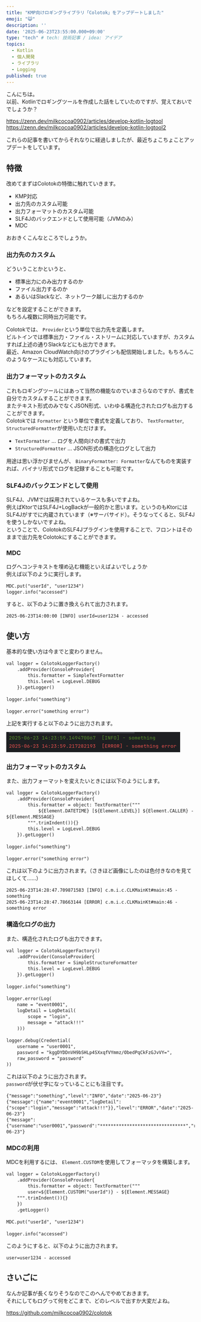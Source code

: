 ```yaml
---
title: "KMP向けロギングライブラリ「Colotok」をアップデートしました"
emoji: "😺"
description: ''
date: '2025-06-23T23:55:00.000+09:00'
type: "tech" # tech: 技術記事 / idea: アイデア
topics:
  - Kotlin
  - 個人開発
  - ライブラリ
  - Logging
published: true
---
```


こんにちは。  
以前、Kotlinでロギングツールを作成した話をしていたのですが、覚えておいででしょうか？

https://zenn.dev/milkcocoa0902/articles/develop-kotlin-logtool
https://zenn.dev/milkcocoa0902/articles/develop-kotlin-logtool2

これらの記事を書いてからそれなりに経過しましたが、最近ちょこちょことアップデートをしています。  


## 特徴
改めてまずはColotokの特徴に触れていきます。  

- KMP対応
- 出力先のカスタム可能
- 出力フォーマットのカスタム可能
- SLF4Jのバックエンドとして使用可能（JVMのみ）
- MDC


おおきくこんなところでしょうか。  

### 出力先のカスタム
どういうことかというと、

- 標準出力にのみ出力するのか
- ファイル出力するのか
- あるいはSlackなど、ネットワーク越しに出力するのか

などを設定することができます。  
もちろん複数に同時出力可能です。  

Colotokでは、 `Provider`という単位で出力先を定義します。  
ビルトインでは標準出力・ファイル・ストリームに対応していますが、カスタムすれば上述の通りSlackなどにも出力できます。  
最近、Amazon CloudWatch向けのプラグインも配信開始しました。もちろんこのようなケースにも対応しています。  

### 出力フォーマットのカスタム
これもロギングツールにはあって当然の機能なのでいまさらなのですが、書式を自分でカスタムすることができます。  
またテキスト形式のみでなくJSON形式、いわゆる構造化されたログも出力することができます。  
Colotokでは `Formatter` という単位で書式を定義しており、 `TextFormatter`, `StructuredFormatter`が使用いただけます。　　

- `TextFormatter` … ログを人間向けの書式で出力
- `StructuredFormatter` … JSON形式の構造化ログとして出力

用途は思い浮かびませんが、 `BinaryFormatter: Formatter`なんてものを実装すれば、バイナリ形式でログを記録することも可能です。  

### SLF4Jのバックエンドとして使用
SLF4J、JVMでは採用されているケースも多いですよね。  
例えばKtorではSLF4J+LogBackが一般的かと思います。というのもKtorにはSLF4Jがすでに内蔵されています（※サーバサイド）。そうなってくると、SLF4Jを使うしかないですよね。  
ということで、ColotokのSLF4Jプラグインを使用することで、フロントはそのままで出力先をColotokにすることができます。  

### MDC
ログへコンテキストを埋め込む機能といえばよいでしょうか  
例えば以下のように実行します。
```
MDC.put("userId", "user1234")
logger.info("accessed")
```

すると、以下のように置き換えられて出力されます。

```
2025-06-23T14:00:00 [INFO] userId=user1234 - accessed
```

## 使い方

基本的な使い方は今までと変わりません。  

```kotlin: LoggerSample.kt 
val logger = ColotokLoggerFactory()
    .addProvider(ConsoleProvider{
        this.formatter = SimpleTextFormatter
        this.level = LogLevel.DEBUG
    }).getLogger()

logger.info("something")

logger.error("something error")
```

上記を実行すると以下のように出力されます。

![](/images/colotok-update-0-3-2/0001.png)

### 出力フォーマットのカスタム
また、出力フォーマットを変えたいときには以下のようにします。  

```kotlin: LoggerSample.kt
val logger = ColotokLoggerFactory()
    .addProvider(ConsoleProvider{
        this.formatter = object: TextFormatter("""
            ${Element.DATETIME} [${Element.LEVEL}] ${Element.CALLER} - ${Element.MESSAGE}
        """.trimIndent()){}
        this.level = LogLevel.DEBUG
    }).getLogger()
    
logger.info("something")

logger.error("something error")
```

これは以下のように出力されます。（さきほど画像にしたのは色付きなのを見てほしくて......）  

```text: output
2025-06-23T14:28:47.709871583 [INFO] c.m.i.c.CLKMainKt#main:45 - something
2025-06-23T14:28:47.78663144 [ERROR] c.m.i.c.CLKMainKt#main:46 - something error
```

### 構造化ログの出力
また、構造化されたログも出力できます。

```kotlin: LoggerSample.kt
val logger = ColotokLoggerFactory()
    .addProvider(ConsoleProvider{
        this.formatter = SimpleStructureFormatter
        this.level = LogLevel.DEBUG
    }).getLogger()
    
logger.info("something")

logger.error(Log(
    name = "event0001",
    logDetail = LogDetail(
        scope = "login",
        message = "attack!!!"
    )))

logger.debug(Credential(
    username = "user0001",
    password = "kggDYDDnVH9bSHLp4SXxqfVYmmz/ObedPqCkFzGJvVY=",
    raw_password = "password"
))
```

これは以下のように出力されます。  
`password`が伏せ字になっていることにも注目です。

```text: output
{"message":"something","level":"INFO","date":"2025-06-23"}
{"message":{"name":"event0001","logDetail":{"scope":"login","message":"attack!!!"}},"level":"ERROR","date":"2025-06-23"}
{"message":{"username":"user0001","password":"********************************","raw_password":"password"},"level":"DEBUG","date":"2025-06-23"}
```

### MDCの利用
MDCを利用するには、 `Element.CUSTOM`を使用してフォーマッタを構築します。

```kotlin: LoggerSample.kt
val logger = ColotokLoggerFactory()
    .addProvider(ConsoleProvider{
        this.formatter = object: TextFormatter("""
        user=${Element.CUSTOM("userId")} - ${Element.MESSAGE}
    """.trimIndent()){}
    })
    .getLogger()
    
MDC.put("userId", "user1234")

logger.info("accessed")
```

このようにすると、以下のように出力されます。

```text: output
user=user1234 - accessed
```

## さいごに
なんか記事が長くなりそうなのでこのへんでやめておきます。  
それにしてもログって何をどこまで、どのレベルで出すか大変だよね。

https://github.com/milkcocoa0902/colotok